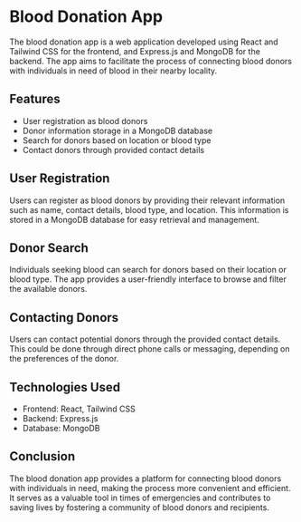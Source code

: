# Blood Donation App

The blood donation app is a web application developed using React and Tailwind CSS for the frontend, and Express.js and MongoDB for the backend. The app aims to facilitate the process of connecting blood donors with individuals in need of blood in their nearby locality.

## Features

- User registration as blood donors
- Donor information storage in a MongoDB database
- Search for donors based on location or blood type
- Contact donors through provided contact details

## User Registration

Users can register as blood donors by providing their relevant information such as name, contact details, blood type, and location. This information is stored in a MongoDB database for easy retrieval and management.

## Donor Search

Individuals seeking blood can search for donors based on their location or blood type. The app provides a user-friendly interface to browse and filter the available donors.

## Contacting Donors

Users can contact potential donors through the provided contact details. This could be done through direct phone calls or messaging, depending on the preferences of the donor.

## Technologies Used

- Frontend: React, Tailwind CSS
- Backend: Express.js
- Database: MongoDB

## Conclusion

The blood donation app provides a platform for connecting blood donors with individuals in need, making the process more convenient and efficient. It serves as a valuable tool in times of emergencies and contributes to saving lives by fostering a community of blood donors and recipients.

